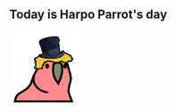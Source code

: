 <h2>Today is Harpo Parrot's day</h2><img src="https://raw.githubusercontent.com/jmhobbs/cultofthepartyparrot.com/master/parrots/hd/harpoparrot.gif" />
